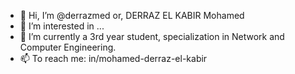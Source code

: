 - 👋 Hi, I’m @derrazmed or, DERRAZ EL KABIR Mohamed
- 👀 I’m interested in ...
- 🌱 I’m currently a 3rd year student, specialization in Network and Computer Engineering.
- 📫 To reach me: in/mohamed-derraz-el-kabir

